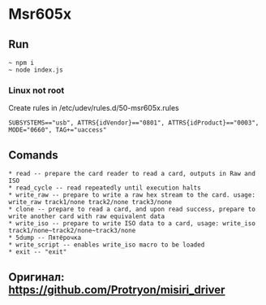 # Msr605x
## Run
    ~ npm i
    ~ node index.js
### Linux not root
Create rules in /etc/udev/rules.d/50-msr605x.rules
    
    SUBSYSTEMS=="usb", ATTRS{idVendor}=="0801", ATTRS{idProduct}=="0003", MODE="0660", TAG+="uaccess"
## Comands
    * read -- prepare the card reader to read a card, outputs in Raw and ISO
    * read_cycle -- read repeatedly until execution halts
    * write_raw -- prepare to write a raw hex stream to the card. usage: write_raw track1/none track2/none track3/none
    * clone -- prepare to read a card, and upon read success, prepare to write another card with raw equivalent data
    * write_iso -- prepare to write ISO data to a card, usage: write_iso track1/none~track2/none~track3/none
    * 5dump -- Пятёрочка
    * write_script -- enables write_iso macro to be loaded
    * exit -- "exit"
## Оригинал: https://github.com/Protryon/misiri_driver



